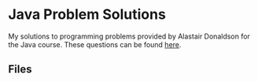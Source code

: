 # Java Problem Solutions

My solutions to programming problems provided by Alastair Donaldson for the Java course.
These questions can be found [here](https://github.com/afd/ProgrammingIITutorialQuestions/blob/master/README.md).

## Files
